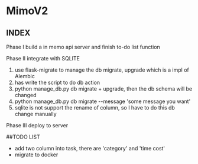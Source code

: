 # MimoV2

## INDEX
Phase I
build a in memo api server and finish to-do list function

Phase II
integrate with SQLITE
1. use flask-migrate to manage the db migrate, upgrade which is a impl of Alembic
2. has write the script to do db action
3. python manage_db.py db migrate + upgrade, then the db schema will be changed
4. python manage_db.py db migrate --message 'some message you want'
5. sqlite is not support the rename of column, so I have to do this db change manually

Phase III
deploy to server


##TODO LIST
* add two column into task, there are 'category' and 'time cost'
* migrate to docker